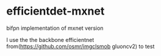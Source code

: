 # efficientdet-mxnet
bifpn implementation of mxnet version

I use the the backbone  efficientnet from(https://github.com/osmr/imgclsmob gluoncv2)  to test 
